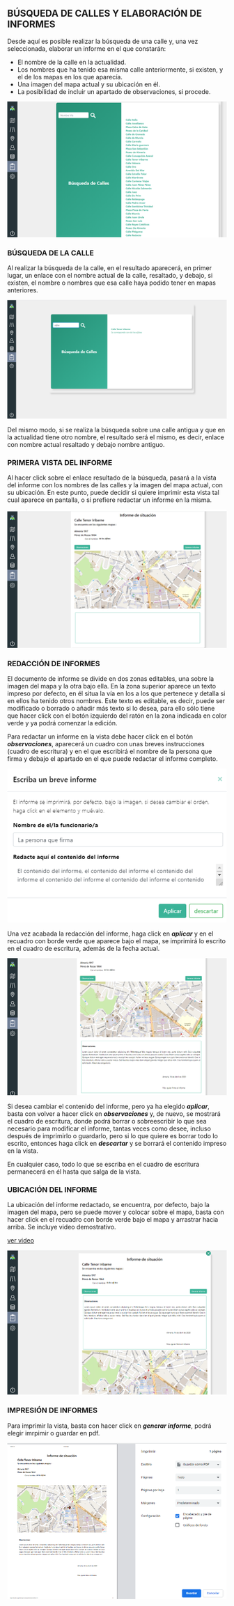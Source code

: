 ## BÚSQUEDA DE CALLES Y ELABORACIÓN DE INFORMES

Desde aquí es posible realizar la búsqueda de una calle y, una vez seleccionada, elaborar un informe en el que constarán:

- El nombre de la calle en la actualidad.
- Los nombres que ha tenido esa misma calle anteriormente, si existen, y el de los mapas en los que aparecía.
- Una imagen del mapa actual y su ubicación en él.
- La posibilidad de incluir un apartado de observaciones, si procede.

![imagen no soportada](media/informes/informeVistaBusqueda.png "Cuadro de escritura del informe")

### BÚSQUEDA DE LA CALLE

Al realizar la búsqueda de la calle, en el resultado aparecerá, en primer lugar, un enlace con el nombre actual de la calle, resaltado, y debajo, si existen, el nombre o nombres que esa calle haya podido tener en mapas anteriores.

![imagen no soportada](media/informes/informeVistaBusquedaLocalizada.png "Cuadro de escritura del informe")


Del mismo modo, si se realiza la búsqueda sobre una calle antigua y que en la actualidad tiene otro nombre, el resultado será el mismo, es decir, enlace con nombre actual resaltado y debajo nombre antiguo.

### PRIMERA VISTA DEL INFORME

Al hacer click sobre el enlace resultado de la búsqueda, pasará a la vista del informe con los nombres de las calles y la imagen del mapa actual, con su ubicación. En este punto, puede decidir si quiere imprimir esta vista tal cual aparece en pantalla, o si prefiere redactar un informe en la misma.

![imagen no soportada](media/informes/informeSinObservaciones.png "Cuadro de escritura del informe")

### REDACCIÓN DE INFORMES

El documento de informe se divide en dos zonas editables, una sobre la imagen del mapa y la otra bajo ella.
En la zona superior aparece un texto impreso por defecto, en él situa la vía en los a los que pertenece y detalla si en ellos ha tenido otros nombres. Este texto es editable, es decir, puede ser modificado o borrado o añadir más texto si lo desea, para ello sólo tiene que hacer click con el botón izquierdo del ratón en la zona indicada en color verde y ya podrá comenzar la edición.

Para redactar un informe en la vista debe hacer click en el botón ***observaciones***, aparecerá un cuadro con unas breves instrucciones (cuadro de escritura) y en el que escribirá el nombre de la persona que firma y debajo el apartado en el que puede redactar el informe completo.

![imagen no soportada](media/informes/informeVistaCuadrotexto.png "Cuadro de escritura del informe")

Una vez acabada la redacción del informe, haga click en ***aplicar*** y en el recuadro con borde verde que aparece bajo el mapa, se imprimirá lo escrito en el cuadro de escritura, además de la fecha actual.

![imagen no soportada](media/informes/informeConObservaciones.png "Cuadro de escritura del informe")

Si desea cambiar el contenido del informe, pero ya ha elegido ***aplicar***, basta con volver a hacer click en ***observaciones*** y, de nuevo, se mostrará el cuadro de escritura, donde podrá borrar o sobreescribir lo que sea necesario para modificar el informe, tantas veces como desee, incluso después de imprimirlo o guardarlo, pero si lo que quiere es borrar todo lo escrito, entonces haga click en ***descartar*** y se borrará el contenido impreso en la vista. 

En cualquier caso, todo lo que se escriba en el cuadro de escritura permanecerá en él hasta que salga de la vista.

### UBICACIÓN DEL INFORME

La ubicación del informe redactado, se encuentra, por defecto, bajo la imagen del mapa, pero se puede mover y colocar sobre el mapa, basta con hacer click en el recuadro con borde verde bajo el mapa y arrastrar hacia arriba. Se incluye video demostrativo.

[ver video](media/informes/informeVideo.mp4)

![imagen no soportada](media/informes/informeVistaSobreImagen.png "Cuadro de escritura del informe")

### IMPRESIÓN DE INFORMES

Para imprimir la vista, basta con hacer click en ***generar informe***, podrá elegir imrpimir o guardar en pdf.

![imagen no soportada](media/informes/informeVistaPrevia.png "Cuadro de escritura del informe")







